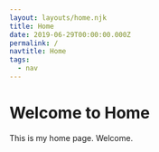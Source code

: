 ```yaml
---
layout: layouts/home.njk
title: Home
date: 2019-06-29T00:00:00.000Z
permalink: /
navtitle: Home
tags:
  - nav
---
```

# Welcome to Home
This is my home page. Welcome.